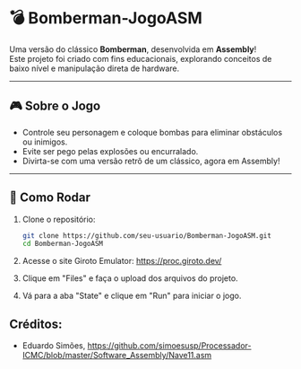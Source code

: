 # 💣 Bomberman-JogoASM

Uma versão do clássico **Bomberman**, desenvolvida em **Assembly**!  
Este projeto foi criado com fins educacionais, explorando conceitos de baixo nível e manipulação direta de hardware.

---

## 🎮 Sobre o Jogo

- Controle seu personagem e coloque bombas para eliminar obstáculos ou inimigos.
- Evite ser pego pelas explosões ou encurralado.
- Divirta-se com uma versão retrô de um clássico, agora em Assembly!

---

## 🚀 Como Rodar

1. Clone o repositório:
   ```bash
   git clone https://github.com/seu-usuario/Bomberman-JogoASM.git
   cd Bomberman-JogoASM
   ```

2. Acesse o site Giroto Emulator:
   https://proc.giroto.dev/

3. Clique em "Files" e faça o upload dos arquivos do projeto.

4. Vá para a aba "State" e clique em "Run" para iniciar o jogo.


## Créditos: 
- Eduardo Simões, https://github.com/simoesusp/Processador-ICMC/blob/master/Software_Assembly/Nave11.asm


